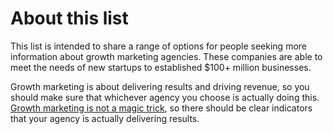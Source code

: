 # About this list
This list is intended to share a range of options for people seeking more information about growth marketing agencies. These companies are able to meet the needs of new startups to established $100+ million businesses.

Growth marketing is about delivering results and driving revenue, so you should make sure that whichever agency you choose is actually doing this. [Growth marketing is not a magic trick](https://techcrunch.com/2021/09/30/growth-marketing-is-not-a-magic-trick-says-ellen-jantsch-of-tuff/), so there should be clear indicators that your agency is actually delivering results.
